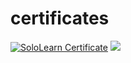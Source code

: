 # certificates
[![SoloLearn Certificate](https://www.sololearn.com/certificates/course/en/22014213/1014/landscape/png)](https://www.sololearn.com/certificates/course/en/22014213/1014/landscape/png)
[![](https://www.sololearn.com/certificates/course/en/22014213/1157/landscape/png)](https://www.sololearn.com/certificates/course/en/22014213/1157/landscape/png)
